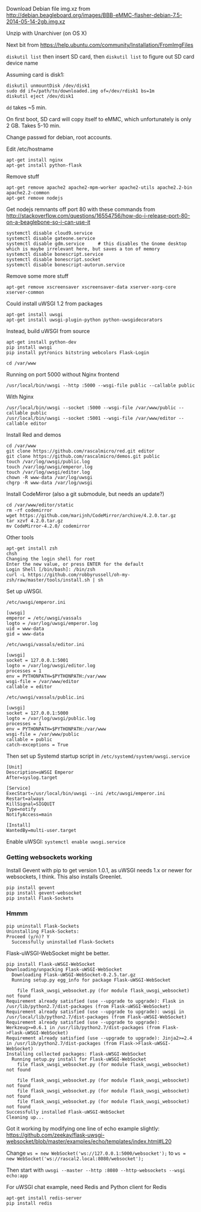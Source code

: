 Download Debian file img.xz from http://debian.beagleboard.org/images/BBB-eMMC-flasher-debian-7.5-2014-05-14-2gb.img.xz

Unzip with Unarchiver (on OS X)

Next bit from https://help.ubuntu.com/community/Installation/FromImgFiles

`diskutil list` then insert SD card, then `diskutil list` to figure out SD card device name

Assuming card is disk1:

    diskutil unmountDisk /dev/disk1
    sudo dd if=/path/to/downloaded.img of=/dev/rdisk1 bs=1m
    diskutil eject /dev/disk1

`dd` takes ~5 min.

On first boot, SD card will copy itself to eMMC, which unfortunately is only 2 GB. Takes 5-10 min.

Change passwd for debian, root accounts.

Edit /etc/hostname

    apt-get install nginx
    apt-get install python-flask

Remove stuff

    apt-get remove apache2 apache2-mpm-worker apache2-utils apache2.2-bin apache2.2-common
    apt-get remove nodejs

Get nodejs remnants off port 80 with these commands from http://stackoverflow.com/questions/16554756/how-do-i-release-port-80-on-a-beaglebone-so-i-can-use-it

    systemctl disable cloud9.service
    systemctl disable gateone.service
    systemctl disable gdm.service     # this disables the Gnome desktop which is maybe irrelevant here, but saves a ton of memory
    systemctl disable bonescript.service
    systemctl disable bonescript.socket
    systemctl disable bonescript-autorun.service

Remove some more stuff

    apt-get remove xscreensaver xscreensaver-data xserver-xorg-core xserver-common

Could install uWSGI 1.2 from packages

    apt-get install uwsgi
    apt-get install uwsgi-plugin-python python-uwsgidecorators

Instead, build uWSGI from source

    apt-get install python-dev
    pip install uwsgi
    pip install pytronics bitstring webcolors Flask-Login

    cd /var/www

Running on port 5000 without Nginx frontend

    /usr/local/bin/uwsgi --http :5000 --wsgi-file public --callable public

With Nginx

    /usr/local/bin/uwsgi --socket :5000 --wsgi-file /var/www/public --callable public
    /usr/local/bin/uwsgi --socket :5001 --wsgi-file /var/www/editor --callable editor

Install Red and demos

    cd /var/www
    git clone https://github.com/rascalmicro/red.git editor
    git clone https://github.com/rascalmicro/demos.git public
    touch /var/log/uwsgi/public.log
    touch /var/log/uwsgi/emperor.log
    touch /var/log/uwsgi/editor.log
    chown -R www-data /var/log/uwsgi
    chgrp -R www-data /var/log/uwsgi

Install CodeMirror (also a git submodule, but needs an update?)

    cd /var/www/editor/static
    rm -rf codemirror
    wget https://github.com/marijnh/CodeMirror/archive/4.2.0.tar.gz
    tar xzvf 4.2.0.tar.gz
    mv CodeMirror-4.2.0/ codemirror

Other tools

    apt-get install zsh
    chsh
    Changing the login shell for root
    Enter the new value, or press ENTER for the default
    Login Shell [/bin/bash]: /bin/zsh
    curl -L https://github.com/robbyrussell/oh-my-zsh/raw/master/tools/install.sh | sh

Set up uWSGI.

`/etc/uwsgi/emperor.ini`

    [uwsgi]
    emperor = /etc/uwsgi/vassals
    logto = /var/log/uwsgi/emperor.log
    uid = www-data
    gid = www-data

`/etc/uwsgi/vassals/editor.ini`

    [uwsgi]
    socket = 127.0.0.1:5001
    logto = /var/log/uwsgi/editor.log
    processes = 1
    env = PYTHONPATH=$PYTHONPATH:/var/www
    wsgi-file = /var/www/editor
    callable = editor

`/etc/uwsgi/vassals/public.ini`

    [uwsgi]
    socket = 127.0.0.1:5000
    logto = /var/log/uwsgi/public.log
    processes = 1
    env = PYTHONPATH=$PYTHONPATH:/var/www
    wsgi-file = /var/www/public
    callable = public
    catch-exceptions = True

Then set up Systemd startup script in `/etc/systemd/system/uwsgi.service`

    [Unit]
    Description=uWSGI Emperor
    After=syslog.target
    
    [Service]
    ExecStart=/usr/local/bin/uwsgi --ini /etc/uwsgi/emperor.ini
    Restart=always
    KillSignal=SIGQUIT
    Type=notify
    NotifyAccess=main
    
    [Install]
    WantedBy=multi-user.target

Enable uWSGI: `systemctl enable uwsgi.service`

### Getting websockets working ###

Install Gevent with pip to get version 1.0.1, as uWSGI needs 1.x or newer for websockets, I think. This also installs Greenlet.

    pip install gevent
    pip install gevent-websocket
    pip install Flask-Sockets

### Hmmm ###

    pip uninstall Flask-Sockets
    Uninstalling Flask-Sockets:
    Proceed (y/n)? Y
      Successfully uninstalled Flask-Sockets

Flask-uWSGI-WebSocket might be better.      
      
    pip install Flask-uWSGI-WebSocket
    Downloading/unpacking Flask-uWSGI-WebSocket
      Downloading Flask-uWSGI-WebSocket-0.2.5.tar.gz
      Running setup.py egg_info for package Flask-uWSGI-WebSocket
        
        file flask_uwsgi_websocket.py (for module flask_uwsgi_websocket) not found
    Requirement already satisfied (use --upgrade to upgrade): Flask in /usr/lib/python2.7/dist-packages (from Flask-uWSGI-WebSocket)
    Requirement already satisfied (use --upgrade to upgrade): uwsgi in /usr/local/lib/python2.7/dist-packages (from Flask-uWSGI-WebSocket)
    Requirement already satisfied (use --upgrade to upgrade): Werkzeug>=0.6.1 in /usr/lib/python2.7/dist-packages (from Flask->Flask-uWSGI-WebSocket)
    Requirement already satisfied (use --upgrade to upgrade): Jinja2>=2.4 in /usr/lib/python2.7/dist-packages (from Flask->Flask-uWSGI-WebSocket)
    Installing collected packages: Flask-uWSGI-WebSocket
      Running setup.py install for Flask-uWSGI-WebSocket
        file flask_uwsgi_websocket.py (for module flask_uwsgi_websocket) not found
        
        file flask_uwsgi_websocket.py (for module flask_uwsgi_websocket) not found
        file flask_uwsgi_websocket.py (for module flask_uwsgi_websocket) not found
        file flask_uwsgi_websocket.py (for module flask_uwsgi_websocket) not found
    Successfully installed Flask-uWSGI-WebSocket
    Cleaning up...

Got it working by modifying one line of echo example slightly: https://github.com/zeekay/flask-uwsgi-websocket/blob/master/examples/echo/templates/index.html#L20

Change `ws = new WebSocket('ws://127.0.0.1:5000/websocket');` to `ws = new WebSocket('ws://rascal2.local:8080/websocket');`

Then start with `uwsgi --master --http :8080 --http-websockets --wsgi echo:app`

For uWSGI chat example, need Redis and Python client for Redis

    apt-get install redis-server
    pip install redis


